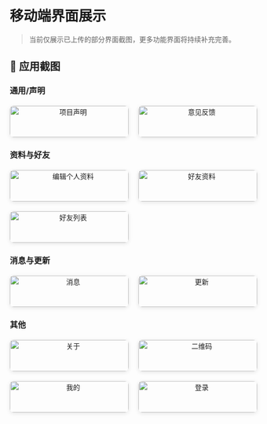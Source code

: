 # 移动端界面展示

> 当前仅展示已上传的部分界面截图，更多功能界面将持续补充完善。

## 📱 应用截图

### 通用/声明
<div class="screenshots-grid">
  <div class="screenshot-item">
    <img src="/screenshots/mobile/statement.jpg" alt="项目声明" />
    <p>项目声明</p>
  </div>
  <div class="screenshot-item">
    <img src="/screenshots/mobile/feedback.jpg" alt="意见反馈" />
    <p>意见反馈</p>
  </div>
</div>

### 资料与好友
<div class="screenshots-grid">
  <div class="screenshot-item">
    <img src="/screenshots/mobile/profile-edit.jpg" alt="编辑个人资料" />
    <p>编辑个人资料</p>
  </div>
  <div class="screenshot-item">
    <img src="/screenshots/mobile/friend-info.jpg" alt="好友资料" />
    <p>好友资料</p>
  </div>
  <div class="screenshot-item">
    <img src="/screenshots/mobile/friend.jpg" alt="好友列表" />
    <p>好友列表</p>
  </div>
</div>

### 消息与更新
<div class="screenshots-grid">
  <div class="screenshot-item">
    <img src="/screenshots/mobile/message.jpg" alt="消息" />
    <p>消息</p>
  </div>
  <div class="screenshot-item">
    <img src="/screenshots/mobile/update.jpg" alt="更新" />
    <p>更新</p>
  </div>
</div>

### 其他
<div class="screenshots-grid">
  <div class="screenshot-item">
    <img src="/screenshots/mobile/about.jpg" alt="关于" />
    <p>关于</p>
  </div>
  <div class="screenshot-item">
    <img src="/screenshots/mobile/qcode.jpg" alt="二维码" />
    <p>二维码</p>
  </div>
  <div class="screenshot-item">
    <img src="/screenshots/mobile/mime.jpg" alt="我的" />
    <p>我的</p>
  </div>
  <div class="screenshot-item">
    <img src="/screenshots/mobile/登录.jpg" alt="登录" />
    <p>登录</p>
  </div>
</div>

<style>
.screenshots-grid {
  display: grid;
  grid-template-columns: repeat(auto-fit, minmax(200px, 1fr));
  gap: 20px;
  margin: 20px 0;
}

.screenshot-item {
  text-align: center;
  border-radius: 8px;
  overflow: hidden;
  box-shadow: 0 2px 8px rgba(0, 0, 0, 0.1);
  transition: transform 0.2s;
  background: var(--vp-c-bg);
}

.screenshot-item:hover {
  transform: translateY(-2px);
  box-shadow: 0 4px 16px rgba(0, 0, 0, 0.15);
}

.screenshot-item img {
  width: 100%;
  height: auto;
  display: block;
}

.screenshot-item p {
  margin: 10px 0;
  font-size: 14px;
  color: var(--vp-c-text-2);
  font-weight: 500;
}

@media (max-width: 768px) {
  .screenshots-grid {
    grid-template-columns: repeat(auto-fit, minmax(150px, 1fr));
    gap: 15px;
  }
  .screenshot-item p {
    font-size: 12px;
  }
}
</style> 